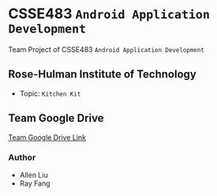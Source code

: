 # CSSE483 `Android Application Development`
Team Project of CSSE483 `Android Application Development`
## Rose-Hulman Institute of Technology
- Topic: `Kitchen Kit`
## Team Google Drive
[Team Google Drive Link](https://drive.google.com/drive/folders/1X3lWj5IhhaCZCL5X5leSHXKz4oYY08dG?usp=sharing)
### Author
- Allen Liu
- Ray Fang

